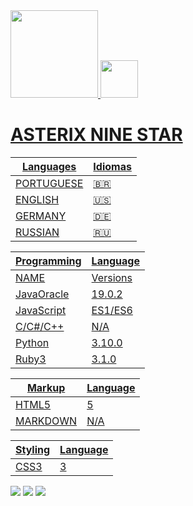 <div>
<a href="https://github.com/AsterixNine">
<img height="140em" src="https://github-readme-stats.vercel.app/api?username=AsterixNine&show_icons=true&theme=transparent&include_all_commits=true&count_private=true"/>
<img height="60px" src="https://github-readme-stats.vercel.app/api/top-langs/?username=AsterixNine&layout=compact&langs_count=7&theme=transparent"/>

</div>

# ASTERIX NINE STAR

Languages | Idiomas
-------- | ---------
PORTUGUESE | 🇧🇷
ENGLISH | 🇺🇸
GERMANY | 🇩🇪
RUSSIAN | 🇷🇺

Programming| Language
---------- | ---------
   NAME    | Versions
 JavaOracle| 19.0.2
 JavaScript| ES1/ES6
  C/C#/C++ | N/A
   Python  | 3.10.0
   Ruby3   | 3.1.0

Markup   | Language
---------| --------
HTML5    |    5
MARKDOWN |   N/A

  Styling | Language
--------- | ----------
   CSS3   |    3


<div>
<!-- Youtube -->
<a href="https://www.youtube.com/@asterixninestar " target="_blank"><img src="https://img.shields.io/badge/YouTube-FF0000?style=for-the-badge&logo=youtube&logoColor=white" target="_blank"></a>
<!-- Instagram -->
<a href="https://instagram.com/miguel.stap/" target="_blank"><img src="https://img.shields.io/badge/-Instagram-%23E4405F?style=for-the-badge&logo=instagram&logoColor=white" target="_blank"></a>
<!-- Gmail -->
<a href = "mailto:contato@AsterixNine"><img src="https://img.shields.io/badge/Gmail-D14836?style=for-the-badge&logo=gmail&logoColor=white" target="_blank"></a>
</div>

